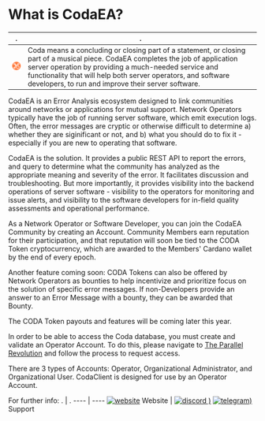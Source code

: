 # What is CodaEA?

. | .
---- | ----
[![Coda Logo](https://github.com/info-tpr/CodaEA/blob/main/images/CodaLogo-Imageonly-transparent.png?raw=true)](https://www.codaea.io) | Coda means a concluding or closing part of a statement, or closing part of a musical piece.  CodaEA completes the job of application server operation by providing a much-needed service and functionality that will help both server operators, and software developers, to run and improve their server software.



CodaEA is an Error Analysis ecosystem designed to link communities around networks or applications for mutual support.  Network Operators typically have the job of running server software, which emit execution logs.  Often, the error messages are cryptic or otherwise difficult to determine a) whether they are siginificant or not, and b) what you should do to fix it - especially if you are new to operating that software.

CodaEA is the solution.  It provides a public REST API to report the errors, and query to determine what the community has analyzed as the appropriate meaning and severity of the error.  It facilitates discussion and troubleshooting.  But more importantly, it provides visibility into the backend operations of server software - visibility to the operators for monitoring and issue alerts, and visibility to the software developers for in-field quality assessments and operational performance.

As a Network Operator or Software Developer, you can join the CodaEA Community by creating an Account.  Community Members earn reputation for their participation, and that reputation will soon be tied to the CODA Token cryptocurrency, which are awarded to the Members' Cardano wallet by the end of every epoch.

Another feature coming soon: CODA Tokens can also be offered by Network Operators as bounties to help incentivize and prioritize focus on the solution of specific error messages.  If non-Developers provide an answer to an Error Message with a bounty, they can be awarded that Bounty.

The CODA Token payouts and features will be coming later this year.

In order to be able to access the Coda database, you must create and validate an Operator Account.  To do this, please navigate to [The Parallel Revolution](https://www.theparallelrevolution.com/Coda) and follow the process to request access.

There are 3 types of Accounts:  Operator, Organizational Administrator, and Organizational User.  CodaClient is designed for use by an Operator Account.

For further info:
. | .
---- | ----
[<img src="https://www.freeiconspng.com/uploads/site-internet-icon-png-10.png" alt="website" width="32" height="32" />](https://www.codaea.io) Website | [<img src="https://user-images.githubusercontent.com/102256700/171919509-b1b7e037-f3c1-4df8-8889-6ba90192718c.png" alt="discord" width="32" height="32" />
)](https://discord.gg/pxFyPmJd) [<img src="[https://user-images.githubusercontent.com/102256700/171919509-b1b7e037-f3c1-4df8-8889-6ba90192718c.pn](https://th.bing.com/th/id/R.c4e9988fb71cd621c3c71f93e5719055?rik=XdaJ8rN2LBemRQ&pid=ImgRaw&r=0)" alt="telegram" width="32" height="32" />)](https://t.me/codaea) Support
